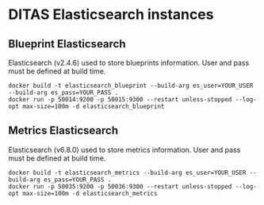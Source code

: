 # DITAS Elasticsearch instances

## Blueprint Elasticsearch
Elasticsearch (v2.4.6) used to store blueprints information. User and pass must be defined at build time.

```
docker build -t elasticsearch_blueprint --build-arg es_user=YOUR_USER --build-arg es_pass=YOUR_PASS .
docker run -p 50014:9200 -p 50015:9300 --restart unless-stopped --log-opt max-size=100m -d elasticsearch_blueprint
```

## Metrics Elasticsearch
Elasticsearch (v6.8.0) used to store metrics information. User and pass must be defined at build time.

```
docker build -t elasticsearch_metrics --build-arg es_user=YOUR_USER --build-arg es_pass=YOUR_PASS .
docker run -p 50035:9200 -p 50036:9300 --restart unless-stopped --log-opt max-size=100m -d elasticsearch_metrics
```
